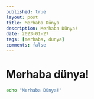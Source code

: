 ```yaml
---
published: true
layout: post
title: Merhaba Dünya
description: Merhaba Dünya!
date: 2023-01-27
tags: [merhaba, dunya]
comments: false
---
```


# Merhaba dünya!

```bash
echo "Merhaba Dünya!"
```